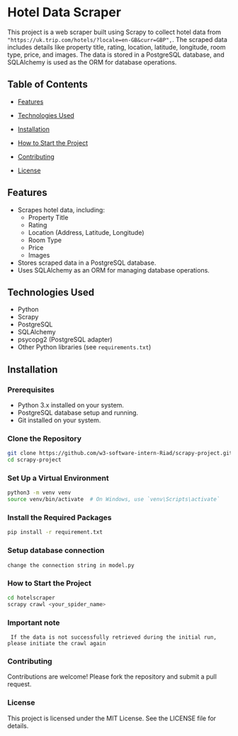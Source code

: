 # Hotel Data Scraper

This project is a web scraper built using Scrapy to collect hotel data from ```"https://uk.trip.com/hotels/?locale=en-GB&curr=GBP",```. The scraped data includes details like property title, rating, location, latitude, longitude, room type, price, and images. The data is stored in a PostgreSQL database, and SQLAlchemy is used as the ORM for database operations.

## Table of Contents

- [Features](#features)
- [Technologies Used](#technologies-used)
- [Installation](#installation)

- [How to Start the Project](#how-to-start-the-project)
- [Contributing](#contributing)
- [License](#license)

## Features

- Scrapes hotel data, including:
  - Property Title
  - Rating
  - Location (Address, Latitude, Longitude)
  - Room Type
  - Price
  - Images
- Stores scraped data in a PostgreSQL database.
- Uses SQLAlchemy as an ORM for managing database operations.

## Technologies Used

- Python
- Scrapy
- PostgreSQL
- SQLAlchemy
- psycopg2 (PostgreSQL adapter)
- Other Python libraries (see `requirements.txt`)

## Installation

### Prerequisites

- Python 3.x installed on your system.
- PostgreSQL database setup and running.
- Git installed on your system.

### Clone the Repository

```bash
git clone https://github.com/w3-software-intern-Riad/scrapy-project.git
cd scrapy-project 
```
### Set Up a Virtual Environment

``` bash 
python3 -m venv venv
source venv/bin/activate  # On Windows, use `venv\Scripts\activate`
```
### Install the Required Packages
```bash
pip install -r requirement.txt

```
### Setup database connection 
```change the connection string in model.py```
### How to Start the Project
```bash
cd hotelscraper
scrapy crawl <your_spider_name>
```
### Important note
``` If the data is not successfully retrieved during the initial run, please initiate the crawl again```
### Contributing
Contributions are welcome! Please fork the repository and submit a pull request.
### License
This project is licensed under the MIT License. See the LICENSE file for details.




